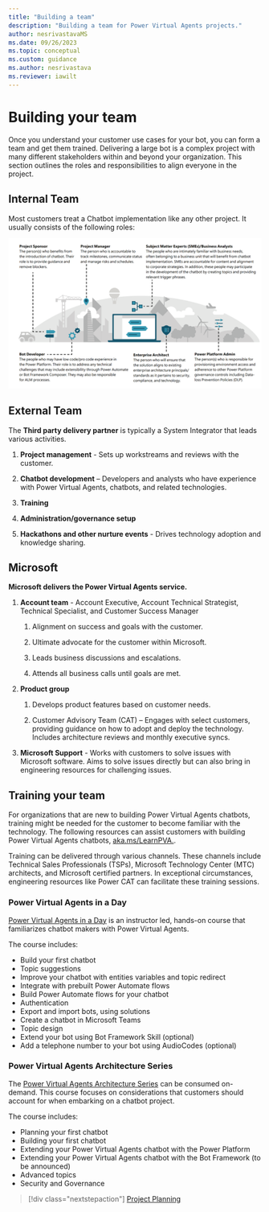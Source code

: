 ```yaml
---
title: "Building a team"
description: "Building a team for Power Virtual Agents projects."
author: nesrivastavaMS
ms.date: 09/26/2023
ms.topic: conceptual
ms.custom: guidance
ms.author: nesrivastava
ms.reviewer: iawilt
---
```


# Building your team

Once you understand your customer use cases for your bot, you can form a team and get them trained. Delivering a large bot is a complex project with many different stakeholders within and beyond your organization. This section outlines the roles and responsibilities to align everyone in the project.

## Internal Team

Most customers treat a Chatbot implementation like any other project. It usually consists of the following roles:

![Roles](./media/topics/Project-Building-Internal-Team.png)

## External Team

The **Third party delivery partner** is typically a System Integrator that leads various activities.

1. **Project management** - Sets up workstreams and reviews with the customer.

1. **Chatbot development** – Developers and analysts who have experience with Power Virtual Agents, chatbots, and related technologies.

1. **Training**

1. **Administration/governance setup**

1. **Hackathons and other nurture events** - Drives technology adoption and knowledge sharing.

## Microsoft

**Microsoft delivers the Power Virtual Agents service.**  

1. **Account team** - Account Executive, Account Technical Strategist, Technical Specialist, and Customer Success Manager

    1. Alignment on success and goals with the customer.

    1. Ultimate advocate for the customer within Microsoft.

    1. Leads business discussions and escalations.

    1. Attends all business calls until goals are met.

1. **Product group**

    1. Develops product features based on customer needs.

    1. Customer Advisory Team (CAT) – Engages with select customers, providing guidance on how to adopt and deploy the technology. Includes architecture reviews and monthly executive syncs.

1. **Microsoft Support** - Works with customers to solve issues with Microsoft software. Aims to solve issues directly but can also bring in engineering resources for challenging issues.

## Training your team

For organizations that are new to building Power Virtual Agents chatbots, training might be needed for the customer to become familiar with the technology. The following resources can assist customers with building Power Virtual Agents chatbots, [aka.ms/LearnPVA.](https://powervirtualagents.microsoft.com/blog/new-years-resolution-build-powerful-conversational-bots/).

Training can be delivered through various channels. These channels include Technical Sales Professionals (TSPs), Microsoft Technology Center (MTC) architects, and Microsoft certified partners. In exceptional circumstances, engineering resources like Power CAT can facilitate these training sessions.

### Power Virtual Agents in a Day

[Power Virtual Agents in a Day](https://powervirtualagents.microsoft.com/blog/power-virtual-agents-in-a-day-update-new-canvas-new-content/) is an instructor led, hands-on course that familiarizes chatbot makers with Power Virtual Agents.

The course includes:

- Build your first chatbot
- Topic suggestions
- Improve your chatbot with entities variables and topic redirect
- Integrate with prebuilt Power Automate flows
- Build Power Automate flows for your chatbot
- Authentication
- Export and import bots, using solutions
- Create a chatbot in Microsoft Teams
- Topic design
- Extend your bot using Bot Framework Skill (optional)
- Add a telephone number to your bot using AudioCodes (optional)

### Power Virtual Agents Architecture Series

The [Power Virtual Agents Architecture Series](https://www.youtube.com/playlist?list=PLi9EhCY4z99Xrdvy3Ya8wx-8KzsOpMj0S) can be consumed on-demand. This course focuses on considerations that customers should account for when embarking on a chatbot project.

The course includes:

- Planning your first chatbot
- Building your first chatbot
- Extending your Power Virtual Agents chatbot with the Power Platform
- Extending your Power Virtual Agents chatbot with the Bot Framework (to be announced)
- Advanced topics
- Security and Governance

> [!div class="nextstepaction"]
> [Project Planning](project-planning.md)
